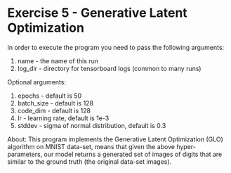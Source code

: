 # Exercise 5 - Generative Latent Optimization

In order to execute the program you need to pass the following arguments:
1. name - the name of this run
2. log_dir - directory for tensorboard logs (common to many runs)

Optional arguments:
1. epochs - default is 50
2. batch_size - default is 128
3. code_dim - default is 128
4. lr - learning rate, default is 1e-3
5. stddev - sigma of normal distribution, default is 0.3

About:
This program implements the Generative Latent Optimization (GLO) algorithm on MNIST data-set, means that given the above hyper-parameters, our model returns a generated set of images of digits that are similar to the ground truth (the original data-set images).